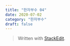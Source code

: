 ```yaml
---
title: "한자부수 04"
date: 2020-07-02
category: "한자부수"
draft: false
---
```


> Written with [StackEdit](https://stackedit.io/).
<!--stackedit_data:
eyJoaXN0b3J5IjpbLTE5NTAxODcwNTldfQ==
-->